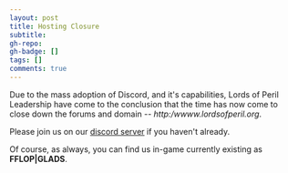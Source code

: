 ```yaml
---
layout: post
title: Hosting Closure
subtitle: 
gh-repo:
gh-badge: []
tags: []
comments: true
---
```



Due to the mass adoption of Discord, and it's capabilities, Lords of Peril Leadership have come to the conclusion that the time has now come to close down the forums and domain -- _http:/wwww.lordsofperil.org_.

Please join us on our [discord server](https://discord.gg/cj9Qr9p6Zv) if you haven't already.

Of course, as always, you can find us in-game currently existing as **FFLOP\|GLADS**.
